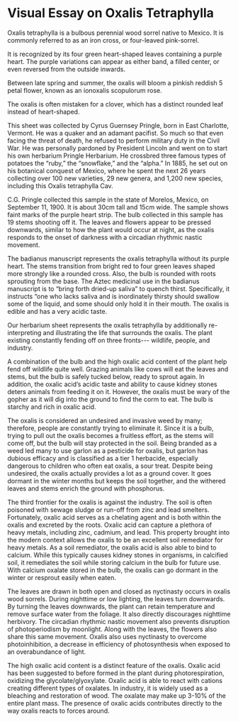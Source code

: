 <param ve-config
	   title="Oxalis Tetraphylla: Wood Sorrel"
	   source-image="https://iiif.wellcomecollection.org/image/V0044120EL/full/960%2C/0/default.jpg"
	   banner="https://upload.wikimedia.org/wikipedia/commons/7/73/Gluecksklee.jpg"
	   eid="Q157378"
	   about="Q157378"
	   layout="vtl"
	   num-maps="3"
	   num-images="8"
	   num-specimens="0"
	   num-primary-sources="3"
	   author="Benson Chien">


# Visual Essay on Oxalis Tetraphylla


Oxalis tetraphylla is a bulbous perennial wood sorrel native to Mexico. It is commonly referred to as an iron cross, or four-leaved pink-sorrel.
<param eid="Q66117">
<param ve-map center="18.7475, -99.070278" zoom="12" show-labels>

It is recognized by its four green heart-shaped leaves containing a purple heart. The purple variations can appear as either band, a filled center, or even reversed from the outside inwards. 
<param ve-image url="https://api.gbif.org/v1/image/unsafe/https%3A%2F%2Finaturalist-open-data.s3.amazonaws.com%2Fphotos%2F21146645%2Foriginal.jpeg%3F1531275437">

Between late spring and summer, the oxalis will bloom a pinkish reddish 5 petal flower, known as an ionoxalis scopulorum rose. 
<param ve-image url="https://api.gbif.org/v1/image/unsafe/https%3A%2F%2Finaturalist-open-data.s3.amazonaws.com%2Fphotos%2F91168552%2Foriginal.jpeg%3F1598052700">



The oxalis is often mistaken for a clover, which has a distinct rounded leaf instead of heart-shaped.
<param ve-image url="https://images.squarespace-cdn.com/content/v1/57cc1e899f7456813a23abc3/1489686060771-5DAM0JG4K5J7AKTWWQ81/ke17ZwdGBToddI8pDm48kG87Sfbgg29A4BYEDq3OXvgUqsxRUqqbr1mOJYKfIPR7LoDQ9mXPOjoJoqy81S2I8N_N4V1vUb5AoIIIbLZhVYxCRW4BPu10St3TBAUQYVKcf4OxbJOyh_wHUnyc4kQLQ6SBshRGOku7c30Y_IRDNPta8R2IY5BHMaEj1zOWoDTZ/Comparison+of+wood+sorrel+and+clover+leaves+in+the+cocktail+garden+%7C+drinkingwithchickens.com?format=1500w">



This sheet was collected by Cyrus Guernsey Pringle, born in East Charlotte, Vermont. He was a quaker and an adamant pacifist. So much so that even facing the threat of death, he refused to perform military duty in the Civil War. He was personally pardoned by President Lincoln and went on to start his own herbarium Pringle Herbarium. He crossbred three famous types of potatoes the “ruby,” the “snowflake,” and the “alpha.” In 1885, he set out on his botanical conquest of Mexico, where he spent the next 26 years collecting over 100 new varieties, 29 new genera,  and 1,200 new species, including this Oxalis tetraphylla Cav.
<param ve-image url="https://github.com/bensonatharvard/oxalis/blob/main/CGPringle.jpg?raw=true">




C.G. Pringle collected this sample in the state of <span data-click-image-zoomto="57,3725,1136,1141">Morelos, Mexico, on September 11, 1900.</span> It is about 30cm tall and 15cm wide. The sample shows faint marks of the purple heart strip. The <span data-click-image-zoomto="240,2801,1137,1141">bulb collected</span> in this sample has 19 stems shooting off it. The leaves and flowers appear to be <span data-click-image-zoomto="460,1640,658,661">pressed downwards</span>, similar to how the plant would occur at night, as the oxalis responds to the onset of darkness with a circadian rhythmic nastic movement.
<param ve-image url="https://s3.amazonaws.com/huhwebimages/945132826A4A4C4/type/full/43707.jpg">



The badianus manuscript represents the <span data-click-image-zoomto="1,1,173,174">oxalis tetraphylla</span> without its purple heart. The stems transition from bright red to four green leaves shaped more strongly like a rounded cross. Also, the <span data-click-image-zoomto="30,251,173,173">bulb is rounded with roots sprouting from the base</span>. The Aztec medicinal use in the badianus manuscript is to “bring forth dried-up saliva” to quench thirst. Specifically, it instructs “one who lacks saliva and is inordinately thirsty should swallow some of the liquid, and some should only hold it in their mouth. The oxalis is edible and has a very acidic taste. 
<param ve-image url="https://github.com/bensonatharvard/oxalis/blob/main/badianus_oxalis.jpg?raw=true">



Our herbarium sheet represents the oxalis tetraphylla by additionally re-interpreting and illustrating the life that surrounds the oxalis. The plant existing constantly fending off on three fronts--- wildlife, people, and industry. 
<param ve-image url="https://github.com/bensonatharvard/oxalis/blob/main/210419_oxalis_herbarium_sheet.jpg?raw=true">


A combination of the bulb and the high oxalic acid content of the plant help fend off <span data-click-image-zoomto="2602,4079,789,792">wildlife</span> quite well. Grazing animals like cows will eat the leaves and stems, but the bulb is safely tucked below, ready to sprout again. In addition, the oxalic acid’s acidic taste and ability to cause kidney stones deters animals from feeding it on it. However, the oxalis must be wary of the <span data-click-image-zoomto="329,1160,1363,1369">gopher</span> as it will dig into the ground to find the <span data-click-image-zoomto="730,1760,1364,1369">corm</span> to eat. The bulb is starchy and rich in oxalic acid. 
<param ve-image url="https://github.com/bensonatharvard/oxalis/blob/main/210419_oxalis_herbarium_sheet.jpg?raw=true">

The oxalis is considered an undesired and invasive weed by many; therefore, people are constantly trying to <span data-click-image-zoomto="2075,4102,658,660">eliminate it</span>. Since it is a bulb, trying to pull out the oxalis becomes a fruitless effort, as the stems will come off, but the bulb will stay protected in the soil. Being branded as a weed led many to use <span data-click-image-zoomto="2028,1811,789,792">garlon</span> as a pesticide for oxalis, but garlon has dubious efficacy and is classified as a tier 1 herbacide, especially dangerous to children who often eat oxalis, a sour treat. Despite being undesired, the oxalis actually provides a lot as a ground cover. It goes dormant in the winter months but keeps the soil together, and the withered leaves and stems enrich the ground with <span data-click-image-zoomto="630,2061,658,660">phosphorus.</span>
<param ve-image url="https://github.com/bensonatharvard/oxalis/blob/main/210419_oxalis_herbarium_sheet.jpg?raw=true">

The third frontier for the oxalis is against the <span data-click-image-zoomto="2189,1192,1096,1100">industry</span>. The soil is often poisoned with sewage sludge or run-off from zinc and lead smelters. Fortunately, oxalic acid serves as a chelating agent and is both within the oxalis and excreted by the roots. Oxalic acid can capture a plethora of <span data-click-image-zoomto="378,4084,761,765">heavy metals</span>, including <span data-click-image-zoomto="2282,2944,913,917">zinc, cadmium, and lead.</span> This property brought into the modern context allows the oxalis to be an excellent <span data-click-image-zoomto="1134,2372,1315,1320">soil remediator</span> for heavy metals. As a soil remediator, the oxalis acid is also able to bind to <span data-click-image-zoomto="938,4011,761,765">calcium.</span> While this typically causes kidney stones in organisms, in calcified soil, it remediates the soil while storing calcium in the bulb for future use. With <span data-click-image-zoomto="835,2436,914,917">calcium oxalate</span> stored in the bulb, the oxalis can go dormant in the winter or resprout easily when eaten. 
<param ve-image url="https://github.com/bensonatharvard/oxalis/blob/main/210419_oxalis_herbarium_sheet.jpg?raw=true">

The leaves are drawn in both open and closed as <span data-click-image-zoomto="804,657,1363,1369">nyctinasty</span> occurs in oxalis wood sorrels. During nighttime or low lighting, the leaves turn downwards. By turning the leaves downwards, the plant can retain temperature and remove surface water from the foliage. It also directly discourages nighttime herbivory. The circadian rhythmic nastic movement also prevents disruption of photoperiodism by moonlight. Along with the leaves, the flowers also share this same movement. Oxalis also uses nyctinasty to overcome photoinhibition, a decrease in efficiency of photosynthesis when exposed to an overabundance of light.
<param ve-image url="https://github.com/bensonatharvard/oxalis/blob/main/210419_oxalis_herbarium_sheet.jpg?raw=true">

The high oxalic acid content is a distinct feature of the oxalis. Oxalic acid has been suggested to before formed in the plant during photorespiration, oxidizing the glycolate/glyoxylate. Oxalic acid is able to react with cations creating different types of oxalates. In industry, it is widely used as a bleaching and restoration of wood. The oxalate may make up 3-10% of the entire plant mass. The presence of oxalic acids contributes directly to the way oxalis reacts to forces around. 

















